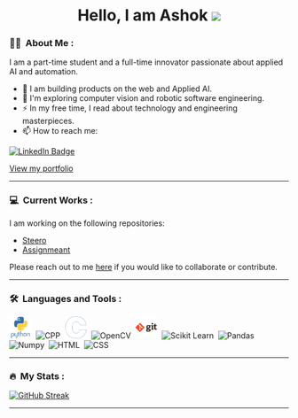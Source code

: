 <h1 align="center">Hello, I am Ashok <img src="https://media.giphy.com/media/hvRJCLFzcasrR4ia7z/giphy.gif" width="40"></h1>

### :man_technologist: &nbsp;About Me :

I am a part-time student and a full-time innovator passionate about applied AI and automation.
- 🤖 I am building products on the web and Applied AI.
- 🔭 I'm exploring computer vision and robotic software engineering.
- ⚡ In my free time, I read about technology and engineering masterpieces.
- 📫 How to reach me:

<a href="https://www.linkedin.com/in/ashok-timsina-421a6b195/"><img src="https://img.shields.io/badge/LinkedIn-blue?style=for-the-badge&logo=linkedin&logoColor=white" alt="LinkedIn Badge"></a>

<a href="https://www.timsinaashok.com.np">View my portfolio</a>



---
### 💻 &nbsp;Current Works :

I am working on the following repositories:

- <a href="https://github.com/timsinashok/steero">Steero</a>
- <a href="https://github.com/timsinashok/assignmeant-mvp">Assignmeant</a>

Please reach out to me [here](mailto:ashoktimsina147181@gmail.com) if you would like to collaborate or contribute.

---
### 🛠 &nbsp;Languages and Tools :

<p>
<img src="https://github.com/devicons/devicon/blob/master/icons/python/python-original-wordmark.svg" title="Python" alt="Python" width="40" height="40"/>&nbsp;
<img src="https://upload.wikimedia.org/wikipedia/commons/1/18/ISO_C%2B%2B_Logo.svg" title="CPP" alt="CPP" width="40" height="40"/>&nbsp;
<img src="https://github.com/devicons/devicon/blob/master/icons/c/c-line.svg" title="C" alt="C" width="40" height="40"/>&nbsp;
<img src="https://upload.wikimedia.org/wikipedia/commons/5/53/OpenCV_Logo_with_text.png" title="OpenCV" alt="OpenCV" width="40" height="40"/>&nbsp;
<img src="https://github.com/devicons/devicon/blob/master/icons/git/git-original-wordmark.svg" title="Git" alt="Git" width="40" height="40"/>&nbsp;
<img src="https://upload.wikimedia.org/wikipedia/commons/0/05/Scikit_learn_logo_small.svg" title="Scikit Learn" alt="Scikit Learn" width="40" height="40"/>&nbsp;
<img src="https://upload.wikimedia.org/wikipedia/commons/e/ed/Pandas_logo.svg" title="Pandas" alt="Pandas" width="40" height="40"/>&nbsp;
<img src="https://upload.wikimedia.org/wikipedia/commons/3/31/NumPy_logo_2020.svg" title="Numpy" alt="Numpy" width="40" height="40"/>&nbsp;
<img src="https://upload.wikimedia.org/wikipedia/commons/thumb/6/61/HTML5_logo_and_wordmark.svg/1920px-HTML5_logo_and_wordmark.svg.png" title="HTML" alt="HTML" width="40" height="40"/>&nbsp;
<img src="https://upload.wikimedia.org/wikipedia/commons/d/d5/CSS3_logo_and_wordmark.svg" title="CSS" alt="CSS" width="40" height="40"/>&nbsp;
</p>

---

### 🔥 &nbsp;My Stats :
[![GitHub Streak](http://github-readme-streak-stats.herokuapp.com?user=timsinashok&theme=rising-sun&background=000000)](https://git.io/streak-stats)

---

